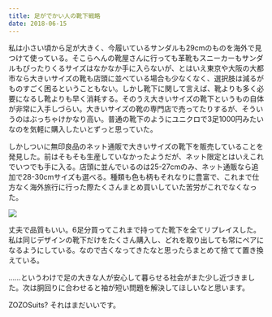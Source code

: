 ```yaml
---
title: 足がでかい人の靴下戦略
date: 2018-06-15
---
```


私は小さい頃から足が大きく、今履いているサンダルも29cmのものを海外で見つけて使っている。そこらへんの靴屋さんに行っても革靴もスニーカーもサンダルもぴったりくるサイズはなかなか手に入らないが、とはいえ東京や大阪の大都市なら大きいサイズの靴も店頭に並べている場合も少なくなく、選択肢は減るがものすごく困るということもない。しかし靴下に関して言えば、靴よりも多く必要になるし靴よりも早く消耗する。そのうえ大きいサイズの靴下というもの自体が非常に入手しづらい。大きいサイズの靴の専門店で売ってたりするが、そういうのはぶっちゃけかなり高い。普通の靴下のようにユニクロで3足1000円みたいなのを気軽に購入したいとずっと思っていた。

しかしついに無印良品のネット通販で大きいサイズの靴下を販売していることを発見した。前はそもそも生産していなかったようだが、ネット限定とはいえこれでいつでも手に入る。店頭に並んでいるのは25-27cmのみ、ネット通販なら追加で28-30cmサイズも選べる。種類も色も柄もそれなりに豊富で、これまで仕方なく海外旅行に行った際たくさんまとめ買いしていた苦労がこれでなくなった。

![](https://photos.xar.sh/42854318691_34c124d1a4_h.jpg)

丈夫で品質もいい。6足分買ってこれまで持ってた靴下を全てリプレイスした。私は同じデザインの靴下だけをたくさん購入し、どれを取り出しても常にペアになるようにしている。なので古くなってきたなと思ったらまとめて捨てて置き換えている。

……というわけで足の大きな人が安心して暮らせる社会がまた少し近づきました。次は胴回りに合わせると袖が短い問題を解決してほしいなと思います。

ZOZOSuits? それはまだいいです。
